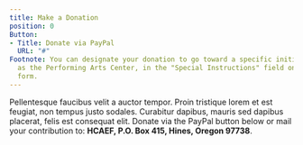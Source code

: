 ```yaml
---
title: Make a Donation
position: 0
Button:
- Title: Donate via PayPal
  URL: "#"
Footnote: You can designate your donation to go toward a specific initiative, such
  as the Performing Arts Center, in the "Special Instructions" field on the PayPal
  form.
---
```


Pellentesque faucibus velit a auctor tempor. Proin tristique lorem et est feugiat, non tempus justo sodales. Curabitur dapibus, mauris sed dapibus placerat, felis est consequat elit. Donate via the PayPal button below or mail your contribution to: **HCAEF, P.O. Box 415, Hines, Oregon 97738**.
